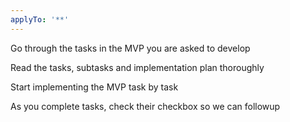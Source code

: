 ```yaml
---
applyTo: '**'
---
```

Go through the tasks in the MVP you are asked to develop

Read the tasks, subtasks and implementation plan thoroughly

Start implementing the MVP task by task

As you complete tasks, check their checkbox so we can followup
